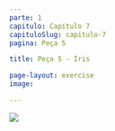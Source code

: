 ```yaml
---
parte: 1
capitulo: Capítulo 7
capituloSlug: capitulo-7
pagina: Peça 5

title: Peça 5 - Íris

page-layout: exercise
image:

---
```


<img src="{{site.baseurl}}/assets/graphics/content/7_1_5.png"/>
